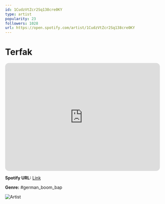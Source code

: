```yaml
---
id: 1CudzVtZcr2Sq138cre0KY
type: artist
popularity: 23
followers: 1028
url: https://open.spotify.com/artist/1CudzVtZcr2Sq138cre0KY
---
```

# Terfak

<iframe style="border-radius:12px" src="https://open.spotify.com/embed/artist/1CudzVtZcr2Sq138cre0KY" width="100%" height="352" frameBorder="0" allowfullscreen="" allow="autoplay; clipboard-write; encrypted-media; fullscreen; picture-in-picture" loading="lazy"></iframe>

**Spotify URL:** [Link](https://open.spotify.com/artist/1CudzVtZcr2Sq138cre0KY)

**Genre:**  #german_boom_bap

![Artist](https://i.scdn.co/image/ab6761610000e5eb7cff3dbdbcc56e2d19ea2c74)
